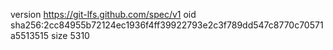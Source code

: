 version https://git-lfs.github.com/spec/v1
oid sha256:2cc84955b72124ec1936f4ff39922793e2c3f789dd547c8770c70571a5513515
size 5310
